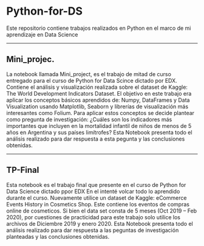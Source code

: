 # Python-for-DS
Este repositorio contiene trabajos realizados en Python en el marco de mi aprendizaje en Data Science

----------------------------------------
Mini_projec.
----------------------------------------
La notebook llamada Mini_project, es el trabajo de mitad de curso entregado para el curso de Python for Data Scince dictado por EDX.
Contiene el análisis y visualización realizada sobre el dataset de Kaggle: The World Development Indicators Dataset.
El objetivo en este trabajo era aplicar los conceptos básicos aprendidos de: Numpy, DataFrames y Data Visualization usando Matplotlib, Seaborn y librerías de visualización más 
interesantes como Folium.
Para aplicar estos conceptos se decide plantear como pregunta de investigación: ¿Cuáles son los indicadores más importantes que incluyen en la mortalidad infantil de niños de menos de 5 años en Argentina y sus países limítrofes?
Esta Notebook presenta todo el análisis realizado para dar respuesta a esta pegunta y las conclusiones obtenidas.

----------------------------------------
TP-Final
----------------------------------------
Esta notebook es el trabajo final que presente en el curso de Python for Data Science dictado ppor EDX
En el intenté volcar todo lo aprendido durante el curso. Nuevamente utilice un dataset de Kaggle: eCommerce Events History in Cosmetics Shop. Este contiene los eventos de compras online de cosmeticos. Si bien el data set consta de 5 meses (Oct 2019 – Feb 2020), por cuestiones de practicidad para este trabajo solo utilice los archivos de Diciembre 2019 y enero 2020.
Esta Notebook presenta todo el análisis realizado para dar respuesta a las peguntas de investigación planteadas y las conclusiones obtenidas.

